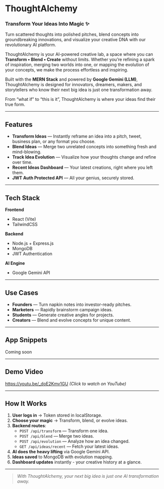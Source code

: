 # ThoughtAlchemy  
### **Transform Your Ideas Into Magic** ✨  

 
Turn scattered thoughts into polished pitches, blend concepts into groundbreaking innovations, and visualize your creative DNA with our revolutionary AI platform.  

ThoughtAlchemy is your AI-powered creative lab, a space where you can **Transform • Blend • Create** without limits. Whether you’re refining a spark of inspiration, merging two worlds into one, or mapping the evolution of your concepts, we make the process effortless and inspiring.  

Built with the **MERN Stack** and powered by **Google Gemini (LLM)**, ThoughtAlchemy is designed for innovators, dreamers, makers, and storytellers who know their next big idea is just one transformation away.  

From “what if” to “this is it”, ThoughtAlchemy is where your ideas find their true form.  

---

## Features

- **Transform Ideas** — Instantly reframe an idea into a pitch, tweet, business plan, or any format you choose.  
- **Blend Ideas** — Merge two unrelated concepts into something fresh and mind-blowing.  
- **Track Idea Evolution** — Visualize how your thoughts change and refine over time.  
- **Recent Ideas Dashboard** — Your latest creations, right where you left them.  
- **JWT Auth Protected API** — All your genius, securely stored.  

---

## Tech Stack

**Frontend**  
- React (Vite) 
- TailwindCSS 

**Backend**  
- Node.js + Express.js  
- MongoDB
- JWT Authentication 

**AI Engine**  
- Google Gemini API 

---

## Use Cases

- **Founders** — Turn napkin notes into investor-ready pitches.  
- **Marketers** — Rapidly brainstorm campaign ideas.  
- **Students** — Generate creative angles for projects.  
- **Creators** — Blend and evolve concepts for unique content.  

---

## App Snippets

Coming soon 

---

## Demo Video

https://youtu.be/_doE2Kmv1GU
*(Click to watch on YouTube)*

---

## How It Works

1. **User logs in** → Token stored in localStorage.  
2. **Choose your magic** → Transform, blend, or evolve ideas.  
3. **Backend routes**:
   - `POST /api/transform` — Transform one idea.  
   - `POST /api/blend` — Merge two ideas.  
   - `POST /api/evolution` — Analyze how an idea changed.  
   - `GET /api/ideas/recent` — Fetch your latest ideas.  
4. **AI does the heavy lifting** via Google Gemini API.  
5. **Ideas saved** to MongoDB with evolution mapping.  
6. **Dashboard updates** instantly - your creative history at a glance.  

---

> *With ThoughtAlchemy, your next big idea is just one AI transformation away.*
